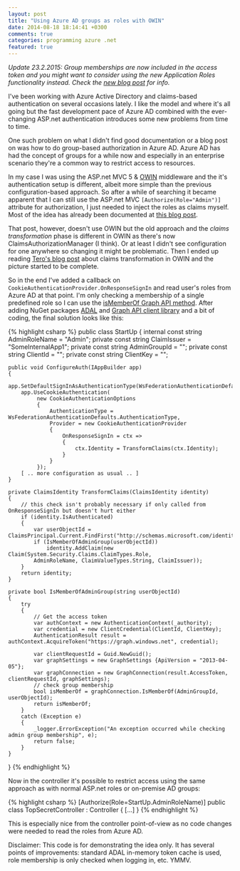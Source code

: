 ```yaml
---
layout: post
title: "Using Azure AD groups as roles with OWIN"
date: 2014-08-18 18:14:41 +0300
comments: true
categories: programming azure .net
featured: true 
---
```


*Update 23.2.2015: Group memberships are now included in the access token and you might want to consider using the new Application Roles functionality instead. Check the [new blog post](/blog/2015/02/23/using-azure-ad-groups-just-got-easier/ "Using Azure AD groups just got easier - and you get roles too") for info.*

I've been working with Azure Active Directory and claims-based authentication on several occasions lately. I like the model and where it's all going but the fast development pace of Azure AD combined with the ever-changing ASP.net authentication introduces some new problems from time to time. 

One such problem on what I didn't find good documentation or a blog post on was how to do group-based authorization in Azure AD. Azure AD has had the concept of groups for a while now and especially in an enterprise scenario they're a common way to restrict access to resources. 

In my case I was using the ASP.net MVC 5 & [OWIN](http://owin.org/ "OWIN — Open Web Interface for .NET") middleware and the it's authentication setup is different, albeit more simple than the previous configuration-based approach. So after a while of searching it became apparent that I can still use the ASP.net MVC `[Authorize(Role="Admin")]` attribute for authorization, I just needed to inject the roles as claims myself. Most of the idea has already been documented at [this blog post](http://www.azurefromthetrenches.com/?p=911 "Azure AD, Groups, Roles and the Authorize Attribute").

That post, however, doesn't use OWIN but the old approach and the *claims transformation* phase is different in OWIN as there's now ClaimsAuthorizationManager (I think). Or at least I didn't see configuration for one anywhere so changing it might be problematic. Then I ended up reading [Tero's blog post](http://teelahti.fi/the-promise-of-owin-starts-to-materialize/ "The promise of OWIN starts to materialize") about claims transformation in OWIN and the picture started to be complete.

So in the end I've added a callback on `CookieAuthenticationProvider.OnResponseSignIn` and read user's roles from Azure AD at that point. I'm only checking a membership of a single predefined role so I can use the [isMemberOf Graph API method](http://msdn.microsoft.com/en-us/library/azure/dn151601.aspx). After adding NuGet packages [ADAL](https://www.nuget.org/packages/Microsoft.IdentityModel.Clients.ActiveDirectory/ "Active Directory Authentication Library") and [Graph API client library](https://www.nuget.org/packages/Microsoft.Azure.ActiveDirectory.GraphClient/ "Microsoft Azure Active Directory Graph Client Library ") and a bit of coding, the final solution looks like this:

{% highlight csharp %}
public class StartUp 
{
	internal const string AdminRoleName = "Admin";
	private const string ClaimIssuer = "SomeInternalApp1";
	private const string AdminGroupId = "<enter object id of admin group in Azure AD>";
	private const string ClientId = "<enter Azure AD application client ID>";
	private const string ClientKey = "<enter Azure AD application client key>";

	public void ConfigureAuth(IAppBuilder app)
	{
		app.SetDefaultSignInAsAuthenticationType(WsFederationAuthenticationDefaults.AuthenticationType);
		app.UseCookieAuthentication(
			 new CookieAuthenticationOptions
			 {
				 AuthenticationType = WsFederationAuthenticationDefaults.AuthenticationType,
				 Provider = new CookieAuthenticationProvider
				 {
					 OnResponseSignIn = ctx =>
					 {
						 ctx.Identity = TransformClaims(ctx.Identity);
					 }
				 }
			 });
		[ .. more configuration as usual .. ] 
	}
 
	private ClaimsIdentity TransformClaims(ClaimsIdentity identity)
	{
		// this check isn't probably necessary if only called from OnResponseSignIn but doesn't hurt either
        if (identity.IsAuthenticated)
	    {
	        var userObjectId = ClaimsPrincipal.Current.FindFirst("http://schemas.microsoft.com/identity/claims/objectidentifier").Value;
	        if (IsMemberOfAdminGroup(userObjectId))
	            identity.AddClaim(new Claim(System.Security.Claims.ClaimTypes.Role, 
			AdminRoleName, ClaimValueTypes.String, ClaimIssuer));
	    }
	    return identity;
	}		
		
	private bool IsMemberOfAdminGroup(string userObjectId)
	{
		try
		{
			// Get the access token
            var authContext = new AuthenticationContext(_authority);
			var credential = new ClientCredential(ClientId, ClientKey);
			AuthenticationResult result = authContext.AcquireToken("https://graph.windows.net", credential);
		
			var clientRequestId = Guid.NewGuid();
			var graphSettings = new GraphSettings {ApiVersion = "2013-04-05"};
			var graphConnection = new GraphConnection(result.AccessToken, clientRequestId, graphSettings);
			// check group membership
            bool isMemberOf = graphConnection.IsMemberOf(AdminGroupId, userObjectId);
			return isMemberOf;
	    }
	    catch (Exception e)
	    {
	        _logger.ErrorException("An exception occurred while checking admin group membership", e);
	        return false;
	    }
	}
}
{% endhighlight %}

Now in the controller it's possible to restrict access using the same approach as with normal ASP.net roles or on-premise AD groups:

{% highlight csharp %}
[Authorize(Role=StartUp.AdminRoleName)]
public class TopSecretController : Controller 
{ 
	[...] 
}
{% endhighlight %}

This is especially nice from the controller point-of-view as no code changes were needed to read the roles from Azure AD.

Disclaimer: This code is for demonstrating the idea only. It has several points of improvements: standard ADAL in-memory token cache is used, role membership is only checked when logging in, etc. YMMV. 